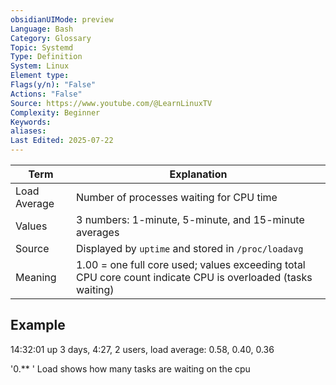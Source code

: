 ```yaml
---
obsidianUIMode: preview
Language: Bash
Category: Glossary
Topic: Systemd
Type: Definition
System: Linux
Element type: 
Flags(y/n): "False"
Actions: "False"
Source: https://www.youtube.com/@LearnLinuxTV
Complexity: Beginner
Keywords: 
aliases: 
Last Edited: 2025-07-22
---
```


| Term         | Explanation                                                                                                 |
| ------------ | ----------------------------------------------------------------------------------------------------------- |
| Load Average | Number of processes waiting for CPU time                                                                    |
| Values       | 3 numbers: 1-minute, 5-minute, and 15-minute averages                                                       |
| Source       | Displayed by `uptime` and stored in `/proc/loadavg`                                                         |
| Meaning      | 1.00 = one full core used; values exceeding total CPU core count indicate CPU is overloaded (tasks waiting) |

## Example 
14:32:01 up 3 days,  4:27,  2 users,  load average: 0.58, 0.40, 0.36

'0.** ' Load shows how many tasks are waiting on the cpu